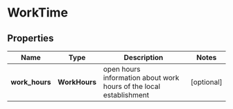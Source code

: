 # WorkTime


## Properties

| Name | Type | Description | Notes |
|------------ | ------------- | ------------- | -------------|
**work_hours** | **WorkHours** | open hours<br>information about work hours of the local establishment |[optional]|